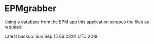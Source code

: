 # EPMgrabber
Using a database from the EPM app this application scrapes the files as required


Latest backup: Sun Sep 15 06:23:01 UTC 2019
